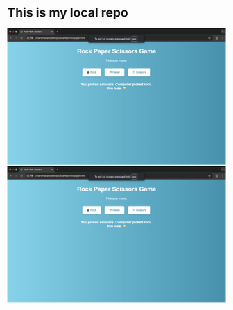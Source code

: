 # This is my local repo
![alt text](<Screenshot 2025-07-09 at 15.58.48.png>)
![alt text](<Screenshot 2025-07-09 at 15.58.48.png>)